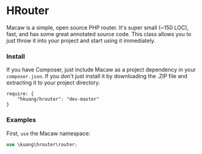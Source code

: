 HRouter
=====

Macaw is a simple, open source PHP router. It's super small (~150 LOC), fast, and has some great annotated source code. This class allows you to just throw it into your project and start using it immediately.

### Install

If you have Composer, just include Macaw as a project dependency in your `composer.json`. If you don't just install it by downloading the .ZIP file and extracting it to your project directory.

```
require: {
    "hkuang/hrouter": "dev-master"
}
```

### Examples

First, `use` the Macaw namespace:

```PHP
use \kuang\hrouter\router;
```

